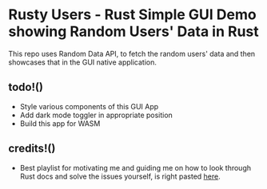 # Rusty Users - Rust Simple GUI Demo showing Random Users' Data in Rust

This repo uses Random Data API, to fetch the random users' data and then showcases that in the GUI native application.

## todo!()

- Style various components of this GUI App
- Add dark mode toggler in appropriate position
- Build this app for WASM

## credits!()

- Best playlist for motivating me and guiding me on how to look through Rust docs and solve the issues yourself, is right pasted [here](https://youtube.com/playlist?list=PLfyJcJbPAedRqjVaOd-P8wp_Wy9RIN7Oq).
